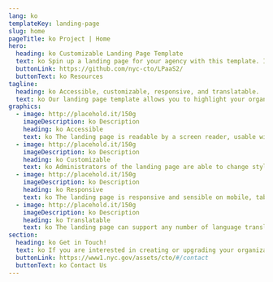 ```yaml
---
lang: ko
templateKey: landing-page
slug: home
pageTitle: ko Project | Home
hero:
  heading: ko Customizable Landing Page Template 
  text: ko Spin up a landing page for your agency with this template. It includes all of the resources that you need to have a secure, appealing, and sustainable landing page.
  buttonLink: https://github.com/nyc-cto/LPaaS2/
  buttonText: ko Resources
tagline:
  heading: ko Accessible, customizable, responsive, and translatable.
  text: ko Our landing page template allows you to highlight your organization or agency by making it convenient to spin up a landing page of your own. Agencies can edit the template to include useful content and customize it to highlight your work. The landing page template has key accessibility features, including readability by a screen reader, and the content can be translated into different languages. The page is also responsive on mobile, tablet, and desktop platforms.
graphics:
  - image: http://placehold.it/150g
    imageDescription: ko Description
    heading: ko Accessible
    text: ko The landing page is readable by a screen reader, usable with a keyboard, and has been tested for several additional accessibility features.
  - image: http://placehold.it/150g
    imageDescription: ko Description
    heading: ko Customizable
    text: ko Administrators of the landing page are able to change styling and theming features on the page, as well as edit any necessary content. 
  - image: http://placehold.it/150g
    imageDescription: ko Description
    heading: ko Responsive
    text: ko The landing page is responsive and sensible on mobile, tablet, and desktop platforms. 
  - image: http://placehold.it/150g
    imageDescription: ko Description
    heading: ko Translatable
    text: ko The landing page can support any number of language translations, including right-to-left languages. 
section:
  heading: ko Get in Touch!
  text: ko If you are interested in creating or upgrading your organization’s landing page, this landing page template is a great start. For information on how to get started, feel free to contact us.
  buttonLink: https://www1.nyc.gov/assets/cto/#/contact
  buttonText: ko Contact Us
---
```

